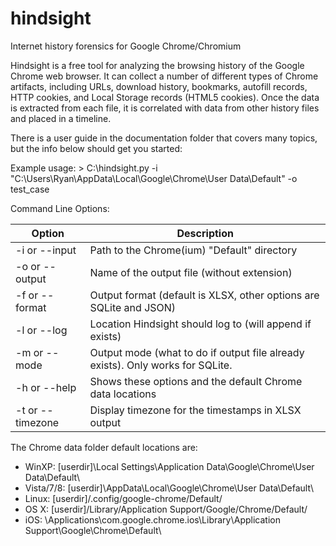 hindsight
=========

Internet history forensics for Google Chrome/Chromium

Hindsight is a free tool for analyzing the browsing history of the Google Chrome web browser.  It can collect a number of different types of Chrome artifacts, including URLs, download history, bookmarks, autofill records, HTTP cookies, and Local Storage records (HTML5 cookies).  Once the data is extracted from each file, it is correlated with data from other history files and placed in a timeline.

There is a user guide in the documentation folder that covers many topics, but the info below should get you started:

Example usage:  \> C:\\hindsight.py -i "C:\Users\Ryan\AppData\Local\Google\Chrome\User Data\Default" -o test_case

Command Line Options:

| Option         | Description                                             |
| -------------- | ------------------------------------------------------- |
| -i or --input  | Path to the Chrome(ium) "Default" directory |
| -o or --output | Name of the output file (without extension) |
| -f or --format | Output format (default is XLSX, other options are SQLite and JSON) |
| -l or --log	 | Location Hindsight should log to (will append if exists) |
| -m or --mode   | Output mode (what to do if output file already exists).  Only works for SQLite. |
| -h or --help   | Shows these options and the default Chrome data locations |
| -t or --timezone | Display timezone for the timestamps in XLSX output |

The Chrome data folder default locations are:
* WinXP:   \[userdir\]\Local Settings\Application Data\Google\Chrome\User Data\Default\
* Vista/7/8: \[userdir\]\AppData\Local\Google\Chrome\User Data\Default\
* Linux:   \[userdir\]/.config/google-chrome/Default/
* OS X:    \[userdir\]/Library/Application Support/Google/Chrome/Default/
* iOS:   \Applications\com.google.chrome.ios\Library\Application Support\Google\Chrome\Default\

